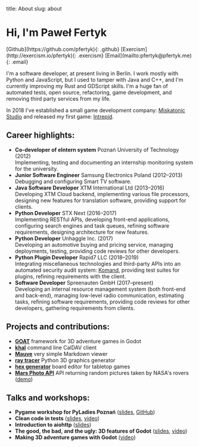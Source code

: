title: About
slug: about

# Hi, I'm Paweł Fertyk

<div class="photo"></div>
<div class="social-links" markdown="1">
[Github](https://github.com/pfertyk){: .github}
[Exercism](http://exercism.io/pfertyk){: .exercism}
[Email](mailto:pfertyk@pfertyk.me){: .email}
</div>

I'm a software developer, at present living in Berlin.
I work mostly with Python and JavaScript,
but I used to tamper with Java and C++,
and I'm currently improving my Rust and GDScript skills.
I'm a huge fan of automated tests, open source, refactoring, game development,
and removing third party services from my life.

In 2018 I've established a small game development company: [Miskatonic Studio](https://miskatonicstudio.com) and released my first game: [Intrepid](https://store.steampowered.com/app/992860/Intrepid).

## Career highlights:
* **Co-developer of eIntern system** Poznań University of Technology (2012)  
Implementing, testing and documenting an internship monitoring system for the university.
* **Junior Software Engineer** Samsung Electronics Poland (2012&ndash;2013)  
Debugging and configuring Smart TV software.
* **Java Software Developer** XTM International Ltd (2013&ndash;2016)  
Developing XTM Cloud backend, implementing various file processors, designing new features for translation software, providing support for clients.
* **Python Developer** STX Next (2016&ndash;2017)  
Implementing RESTful APIs, developing front-end applications, configuring search engines and task queues, refining software requirements, designing architecture for new features.
* **Python Developer** Unhaggle Inc. (2017)  
Developing an automotive buying and pricing service, managing deployments, testing, providing code reviews for other developers.
* **Python Plugin Developer** Rapid7 LLC (2018&ndash;2019)  
Integrating miscellaneous technologies and third-party APIs into an automated security audit system: [Komand](https://docs.komand.com/docs/installing-and-updating-plugins), providing test suites for plugins, refining requirements with the client.
* **Software Developer** Spreenauten GmbH (2017&ndash;present)  
Developing an internal resource management system (both front-end and back-end), managing low-level radio communication, estimating tasks, refining software requirements, providing code reviews for other developers, gathering requirements from clients.

## Projects and contributions:

* [**GOAT**](https://github.com/miskatonicstudio/goat) framework for 3D adventure games in Godot
* [**khal**](https://github.com/pimutils/khal) command line CalDAV client
* [**Mauve**](https://github.com/pfertyk/mauve) very simple Markdown viewer
* [**ray tracer**](https://github.com/pfertyk/ray_tracer) Python 3D graphics generator
* [**hex generator**](https://github.com/pfertyk/hex_generator) board editor for tabletop games
* [**Mars Photo API**](https://github.com/pfertyk/nasa-mars-pics-api) API returning random pictures taken by NASA's rovers ([demo](https://nasa-mars-pics.herokuapp.com))

## Talks and workshops:

* **Pygame workshop for PyLadies Poznań** ([slides](http://pyladies-pygame.pfertyk.me), [GitHub](https://github.com/pfertyk/workshop-pyladies-pygame))
* **Clean code in tests** ([slides](http://summit-clean-tests.pfertyk.me), [video](https://www.youtube.com/watch?v=SFDqVP7iP6k&index=8&list=PLwXxS6lAcQUNMUGloNZmlB1dbE95XhQDs))
* **Introduction to aiohttp** ([slides](http://aiohttp.pfertyk.me))
* **The good, the bad, and the ugly: 3D features of Godot** ([slides](https://miskatonicstudio.com/godot-con-2019/), [video](https://www.youtube.com/watch?v=QX5RIeiJ3Qs))
* **Making 3D adventure games with Godot** ([video](https://youtu.be/tHTz848VBcs?t=73))
